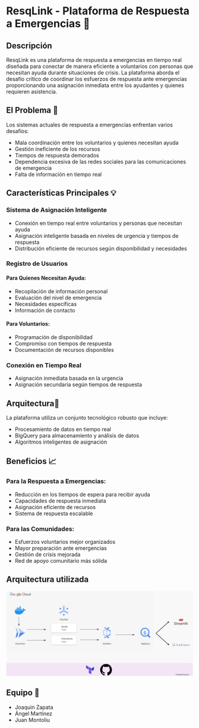 # ResqLink - Plataforma de Respuesta a Emergencias 🚨

## Descripción
ResqLink es una plataforma de respuesta a emergencias en tiempo real diseñada para conectar de manera eficiente a voluntarios con personas que necesitan ayuda durante situaciones de crisis. La plataforma aborda el desafío crítico de coordinar los esfuerzos de respuesta ante emergencias proporcionando una asignación inmediata entre los ayudantes y quienes requieren asistencia.

## El Problema 🎯
Los sistemas actuales de respuesta a emergencias enfrentan varios desafíos:

- Mala coordinación entre los voluntarios y quienes necesitan ayuda
- Gestión ineficiente de los recursos
- Tiempos de respuesta demorados
- Dependencia excesiva de las redes sociales para las comunicaciones de emergencia
- Falta de información en tiempo real

## Características Principales 💡
### Sistema de Asignación Inteligente
- Conexión en tiempo real entre voluntarios y personas que necesitan ayuda
- Asignación inteligente basada en niveles de urgencia y tiempos de respuesta
- Distribución eficiente de recursos según disponibilidad y necesidades

### Registro de Usuarios
#### Para Quienes Necesitan Ayuda:
- Recopilación de información personal
- Evaluación del nivel de emergencia
- Necesidades específicas
- Información de contacto

#### Para Voluntarios:
- Programación de disponibilidad
- Compromiso con tiempos de respuesta
- Documentación de recursos disponibles

### Conexión en Tiempo Real
- Asignación inmediata basada en la urgencia
- Asignación secundaria según tiempos de respuesta

## Arquitectura🔧
La plataforma utiliza un conjunto tecnológico robusto que incluye:
- Procesamiento de datos en tiempo real
- BigQuery para almacenamiento y análisis de datos
- Algoritmos inteligentes de asignación

## Beneficios 📈
### Para la Respuesta a Emergencias:
- Reducción en los tiempos de espera para recibir ayuda
- Capacidades de respuesta inmediata
- Asignación eficiente de recursos
- Sistema de respuesta escalable

### Para las Comunidades:
- Esfuerzos voluntarios mejor organizados
- Mayor preparación ante emergencias
- Gestión de crisis mejorada
- Red de apoyo comunitario más sólida

## Arquitectura utilizada

![Arquitectura](./arquitectura.png)

## Equipo 👥
- Joaquin Zapata
- Ángel Martínez
- Juan Montoliu